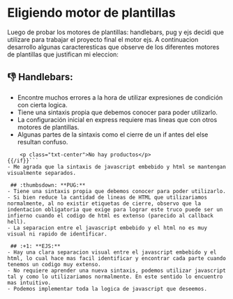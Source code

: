 # Eligiendo motor de plantillas


Luego de probar los motores de plantillas: handlebars, pug y ejs decidi que utilizare para trabajar el proyecto final el motor ejs.
A continuacion desarrollo algunas caracteresticas que observe de los diferentes motores de plantillas que justifican mi eleccion:

 ## :thumbsdown: **Handlebars:**
- Encontre muchos errores a la hora de utilizar expresiones de condición con cierta logica.
- Tiene una sintaxis propia que debemos conocer para poder utilizarlo.
- La configuración inicial en express requiere mas lineas que con otros motores de plantillas.
- Algunas partes de la sintaxis como el cierre de un if antes del else resultan confuso.
```{{else}}
    <p class="txt-center">No hay productos</p>
{{/if}}```
- Me agrada que la sintaxis de javascript embebido y html se mantengan visualmente separados.

 ## :thumbsdown: **PUG:**
- Tiene una sintaxis propia que debemos conocer para poder utilizarlo.
- Si bien reduce la cantidad de lineas de HTML que utilizariamos normalmente, al no existir etiquetas de cierre, observo que la indentacion obligatoria que exige para lograr este truco puede ser un infierno cuando el codigo de html es extenso (parecido al callback hell).
- La separacion entre el javascript embebido y el html no es muy visual ni rapido de identificar.
 
 ## :+1: **EJS:**
- Hay una clara separacion visual entre el javascript embebido y el html, lo cual hace mas facil identificar y encontrar cada parte cuando tenemos un codigo muy extenso.
- No requiere aprender una nueva sintaxis, podemos utilizar javascript tal y como lo utilizariamos normalmente. En este sentido lo encuentro mas intuitivo.
- Podemos implementar toda la logica de javascript que deseemos.

